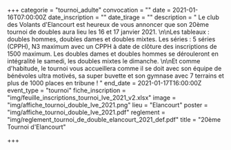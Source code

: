 +++
categorie = "tournoi_adulte"
convocation = ""
date = 2021-01-16T07:00:00Z
date_inscription = ""
date_tirage = ""
description = " Le club des Volants d'Elancourt est heureux de vous annoncer que son 20ème tournoi de doubles aura lieu les 16 et 17 janvier 2021.  \n\nLes tableaux : doubles hommes, doubles dames et doubles mixtes. Les séries : 5 séries (CPPH), N3 maximum avec un CPPH à date de clôture des inscriptions de 1500 maximum.  Les doubles dames et doubles hommes se dérouleront en intégralité le samedi, les doubles mixtes le dimanche.  \n\nEt comme d'habitude, le tournoi vous accueillera comme il se doit avec son équipe de bénévoles ultra motivés, sa super buvette et son gymnase avec 7 terrains et plus de 1000 places en tribune ! "
end_date = 2021-01-17T16:00:00Z
event_type = "tournoi"
fiche_inscription = "img/feuille_inscriptions_tournoi_lve_2021_v2.xlsx"
image = "img/affiche_tournoi_double_lve_2021.png"
lieu = "Elancourt"
poster = "img/affiche_tournoi_double_lve_2021.pdf"
reglement = "img/reglement_tournoi_de_double_elancourt_2021_def.pdf"
title = "20ème Tournoi d'Elancourt"

+++
